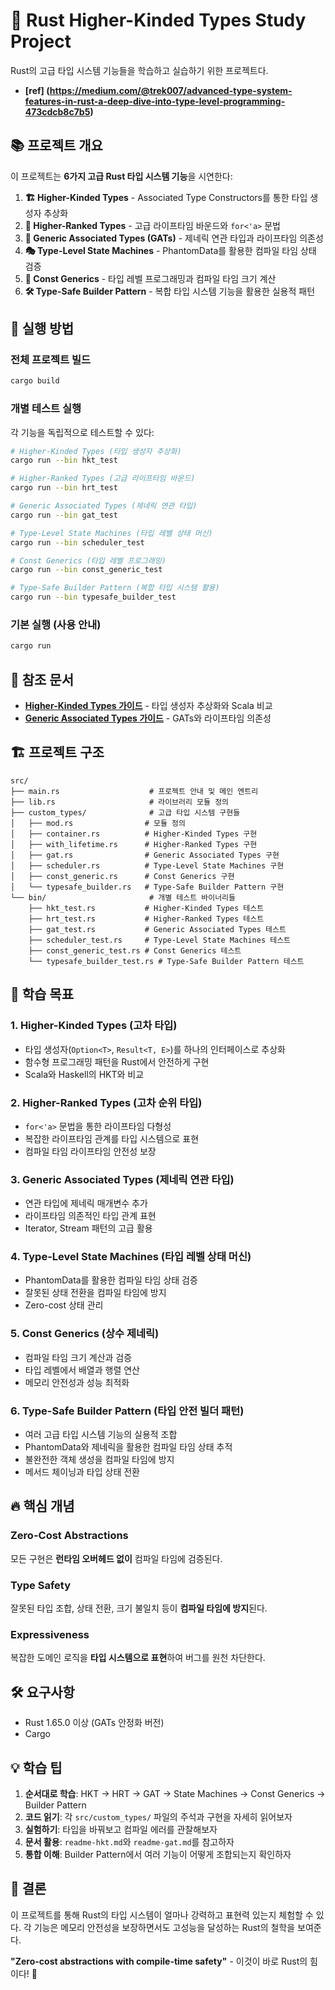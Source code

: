 # 🦀 Rust Higher-Kinded Types Study Project

Rust의 고급 타입 시스템 기능들을 학습하고 실습하기 위한 프로젝트다.

- **[ref] (https://medium.com/@trek007/advanced-type-system-features-in-rust-a-deep-dive-into-type-level-programming-473cdcb8c7b5)**


## 📚 프로젝트 개요

이 프로젝트는 **6가지 고급 Rust 타입 시스템 기능**을 시연한다:

1. **🏗️ Higher-Kinded Types** - Associated Type Constructors를 통한 타입 생성자 추상화
2. **🔗 Higher-Ranked Types** - 고급 라이프타임 바운드와 `for<'a>` 문법
3. **🚀 Generic Associated Types (GATs)** - 제네릭 연관 타입과 라이프타임 의존성
4. **🎭 Type-Level State Machines** - PhantomData를 활용한 컴파일 타임 상태 검증
5. **🔢 Const Generics** - 타입 레벨 프로그래밍과 컴파일 타임 크기 계산
6. **🛠️ Type-Safe Builder Pattern** - 복합 타입 시스템 기능을 활용한 실용적 패턴

## 🚀 실행 방법

### 전체 프로젝트 빌드
```bash
cargo build
```

### 개별 테스트 실행
각 기능을 독립적으로 테스트할 수 있다:

```bash
# Higher-Kinded Types (타입 생성자 추상화)
cargo run --bin hkt_test

# Higher-Ranked Types (고급 라이프타임 바운드)
cargo run --bin hrt_test

# Generic Associated Types (제네릭 연관 타입)
cargo run --bin gat_test

# Type-Level State Machines (타입 레벨 상태 머신)
cargo run --bin scheduler_test

# Const Generics (타입 레벨 프로그래밍)
cargo run --bin const_generic_test

# Type-Safe Builder Pattern (복합 타입 시스템 활용)
cargo run --bin typesafe_builder_test
```

### 기본 실행 (사용 안내)
```bash
cargo run
```

## 📖 참조 문서

- **[Higher-Kinded Types 가이드](readme-hkt.md)** - 타입 생성자 추상화와 Scala 비교
- **[Generic Associated Types 가이드](readme-gat.md)** - GATs와 라이프타임 의존성

## 🏗️ 프로젝트 구조

```
src/
├── main.rs                    # 프로젝트 안내 및 메인 엔트리
├── lib.rs                     # 라이브러리 모듈 정의
├── custom_types/              # 고급 타입 시스템 구현들
│   ├── mod.rs                # 모듈 정의
│   ├── container.rs          # Higher-Kinded Types 구현
│   ├── with_lifetime.rs      # Higher-Ranked Types 구현
│   ├── gat.rs                # Generic Associated Types 구현
│   ├── scheduler.rs          # Type-Level State Machines 구현
│   ├── const_generic.rs      # Const Generics 구현
│   └── typesafe_builder.rs   # Type-Safe Builder Pattern 구현
└── bin/                       # 개별 테스트 바이너리들
    ├── hkt_test.rs           # Higher-Kinded Types 테스트
    ├── hrt_test.rs           # Higher-Ranked Types 테스트
    ├── gat_test.rs           # Generic Associated Types 테스트
    ├── scheduler_test.rs     # Type-Level State Machines 테스트
    ├── const_generic_test.rs # Const Generics 테스트
    └── typesafe_builder_test.rs # Type-Safe Builder Pattern 테스트
```

## 🎯 학습 목표

### 1. Higher-Kinded Types (고차 타입)
- 타입 생성자(`Option<T>`, `Result<T, E>`)를 하나의 인터페이스로 추상화
- 함수형 프로그래밍 패턴을 Rust에서 안전하게 구현
- Scala와 Haskell의 HKT와 비교

### 2. Higher-Ranked Types (고차 순위 타입)
- `for<'a>` 문법을 통한 라이프타임 다형성
- 복잡한 라이프타임 관계를 타입 시스템으로 표현
- 컴파일 타임 라이프타임 안전성 보장

### 3. Generic Associated Types (제네릭 연관 타입)
- 연관 타입에 제네릭 매개변수 추가
- 라이프타임 의존적인 타입 관계 표현
- Iterator, Stream 패턴의 고급 활용

### 4. Type-Level State Machines (타입 레벨 상태 머신)
- PhantomData를 활용한 컴파일 타임 상태 검증
- 잘못된 상태 전환을 컴파일 타임에 방지
- Zero-cost 상태 관리

### 5. Const Generics (상수 제네릭)
- 컴파일 타임 크기 계산과 검증
- 타입 레벨에서 배열과 행렬 연산
- 메모리 안전성과 성능 최적화

### 6. Type-Safe Builder Pattern (타입 안전 빌더 패턴)
- 여러 고급 타입 시스템 기능의 실용적 조합
- PhantomData와 제네릭을 활용한 컴파일 타임 상태 추적
- 불완전한 객체 생성을 컴파일 타임에 방지
- 메서드 체이닝과 타입 상태 전환

## 🔥 핵심 개념

### Zero-Cost Abstractions
모든 구현은 **런타임 오버헤드 없이** 컴파일 타임에 검증된다.

### Type Safety
잘못된 타입 조합, 상태 전환, 크기 불일치 등이 **컴파일 타임에 방지**된다.

### Expressiveness
복잡한 도메인 로직을 **타입 시스템으로 표현**하여 버그를 원천 차단한다.

## 🛠️ 요구사항

- Rust 1.65.0 이상 (GATs 안정화 버전)
- Cargo

## 💡 학습 팁

1. **순서대로 학습**: HKT → HRT → GAT → State Machines → Const Generics → Builder Pattern
2. **코드 읽기**: 각 `src/custom_types/` 파일의 주석과 구현을 자세히 읽어보자
3. **실험하기**: 타입을 바꿔보고 컴파일 에러를 관찰해보자
4. **문서 활용**: `readme-hkt.md`와 `readme-gat.md`를 참고하자
5. **통합 이해**: Builder Pattern에서 여러 기능이 어떻게 조합되는지 확인하자

## 🎉 결론

이 프로젝트를 통해 Rust의 타입 시스템이 얼마나 강력하고 표현력 있는지 체험할 수 있다. 각 기능은 메모리 안전성을 보장하면서도 고성능을 달성하는 Rust의 철학을 보여준다.

**"Zero-cost abstractions with compile-time safety"** - 이것이 바로 Rust의 힘이다! 🚀 